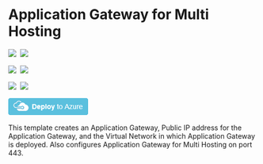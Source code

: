 # Application Gateway for Multi Hosting

<IMG SRC="https://azbotstorage.blob.core.windows.net/badges/201-application-gateway-multihosting/PublicLastTestDate.svg" />&nbsp;
<IMG SRC="https://azbotstorage.blob.core.windows.net/badges/201-application-gateway-multihosting/PublicDeployment.svg" />&nbsp;

<IMG SRC="https://azbotstorage.blob.core.windows.net/badges/201-application-gateway-multihosting/FairfaxLastTestDate.svg" />&nbsp;
<IMG SRC="https://azbotstorage.blob.core.windows.net/badges/201-application-gateway-multihosting/FairfaxDeployment.svg" />&nbsp;

<IMG SRC="https://azbotstorage.blob.core.windows.net/badges/201-application-gateway-multihosting/BestPracticeResult.svg" />&nbsp;
<IMG SRC="https://azbotstorage.blob.core.windows.net/badges/201-application-gateway-multihosting/CredScanResult.svg" />&nbsp;

[![Deploy to Azure](https://raw.githubusercontent.com/Azure/azure-quickstart-templates/master/1-CONTRIBUTION-GUIDE/images/deploytoazure.png)](https://portal.azure.com/#create/Microsoft.Template/uri/https%3A%2F%2Fraw.githubusercontent.com%2FAzure%2Fazure-quickstart-templates%2Fmaster%2F201-application-gateway-multihosting%2Fazuredeploy.json)

This template creates an Application Gateway, Public IP address for the Application Gateway, and the Virtual Network in which Application Gateway is deployed. Also configures Application Gateway for Multi Hosting on port 443.
